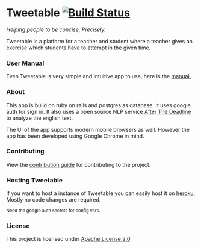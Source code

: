 # Tweetable [![Build Status](https://travis-ci.org/SRJPN/tweetable.svg?branch=master)](https://travis-ci.org/SRJPN/tweetable)

_Helping people to be concise, Precisely._

Tweetable is a platform for a teacher and student where a teacher gives an exercise which students have to attempt in the given time.

### User Manual
Even Tweetable is very simple and intuitive app to use, here is the [manual.](docs/Manual.md)

### About
This app is build on ruby on rails and postgres as database. It uses google auth for sign in. It also uses a open source NLP service [After The Deadline](http://www.afterthedeadline.com/) to analyze the english text.

The UI of the app supports modern mobile browsers as well. However the app has been developed using Google Chrome in mind.

### Contributing
View the [contribution guide](CONTRIBUTING.md) for contributing to the project.

### Hosting Tweetable
If you want to host a instance of Tweetable you can easily host it on [heroku](https://www.heroku.com).
Mostly no code changes are required.

 <sub>Need the google auth secrets for config vars.

### License
This project is licensed under  [Apache License 2.0](LICENSE.md).
